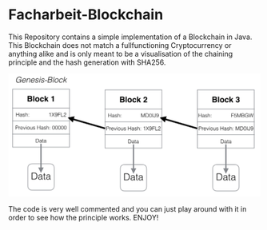 # Facharbeit-Blockchain

This Repository contains a simple implementation of a Blockchain in Java. 
This Blockchain does not match a fullfunctioning Cryptocurrency or anything alike and is only meant to be 
a visualisation of the chaining principle and the hash generation with SHA256.  

![alt text](https://github.com/luisblank/Facharbeit-Blockchain/blob/master/Blockchain_chaining.png)

The code is very well commented and you can just play around with it in order to see how the principle works.
ENJOY!
